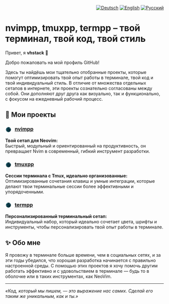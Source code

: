 <p align="right">
  <a href="README.md"><img src="https://flagcdn.com/16x12/de.png" alt="Deutsch" title="Zur deutschen Version wechseln" /></a>  
  <a href="README.en.md"><img src="https://flagcdn.com/16x12/gb.png" alt="English" title="Switch to English" /></a>  
  <a href="README.ru.md"><img src="https://flagcdn.com/16x12/ru.png" alt="Русский" title="Переключиться на русскую версию" /></a>
</p>

# nvimpp, tmuxpp, termpp – твой терминал, твой код, твой стиль

Привет, я **vhstack** 👋

Добро пожаловать на мой профиль GitHub!  

Здесь ты найдёшь мои тщательно отобранные проекты, которые помогут оптимизировать твой опыт работы в терминале, 
твой код и твой индивидуальный стиль. В отличие от множества отдельных сетапов в интернете, 
эти проекты сознательно согласованы между собой. Они дополняют друг друга как визуально, так и функционально, 
с фокусом на ежедневный рабочий процесс.

## 🔧 Мои проекты

### <img src="assets/vhstack.png" width="20" height="20" style="vertical-align:middle; margin-right: 6px;" /> [nvimpp](https://github.com/vhstack/nvimpp)
**Твой сетап для Neovim:**  
Быстрый, модульный и ориентированный на продуктивность, он превращает Nvim в современный, 
гибкий инструмент разработки.

### <img src="assets/vhstack.png" width="20" height="20" style="vertical-align:middle; margin-right: 6px;" /> [tmuxpp](https://github.com/vhstack/tmuxpp)
**Сессии терминала с Tmux, идеально организованные:**  
Оптимизированные сочетания клавиш и умные интеграции, которые делают твои терминальные сессии более 
эффективными и упорядоченными.

### <img src="assets/vhstack.png" width="20" height="20" style="vertical-align:middle; margin-right: 6px;" /> [termpp](https://github.com/vhstack/termpp)
**Персонализированный терминальный сетап:**  
Индивидуальный набор, который идеально сочетает цвета, шрифты и инструменты, 
чтобы персонализировать твой опыт работы в терминале.

## ✨ Обо мне

Я провожу в терминале больше времени, чем в социальных сетях, и за эти годы убедился, что хорошая 
разработка начинается с правильно настроенной среды. С помощью этих проектов я хочу помочь другим 
работать эффективно и с удовольствием в терминале — будь то в оболочке 
или в таких инструментах, как NeoVim.

---

*«Код, который мы пишем, — это выражение нас самих. Сделай его таким же уникальным, как и ты.»*
